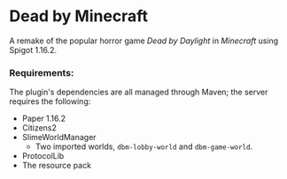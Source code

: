 # Dead by Minecraft
A remake of the popular horror game *Dead by Daylight* in *Minecraft* using Spigot 1.16.2.

### Requirements:
The plugin's dependencies are all managed through Maven; the server requires the following:
- Paper 1.16.2
- Citizens2
- SlimeWorldManager
    - Two imported worlds, `dbm-lobby-world` and `dbm-game-world`.
- ProtocolLib
- The resource pack